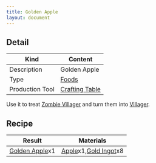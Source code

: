 ```yaml
---
title: Golden Apple
layout: document
---
```

## Detail

|Kind|Content|
|---|---|
|Description|Golden Apple|
|Type|[Foods](Foods)|
|Production Tool|[Crafting Table](Crafting_Table)|

Use it to treat [Zombie Villager](Zombie_Villager) and turn them into [Villager](Villager).

## Recipe

|Result|Materials|
|---|---|
|[Golden Apple](Golden_Apple)x1|[Apple](Apple)x1,[Gold Ingot](Gold_Ingot)x8|

